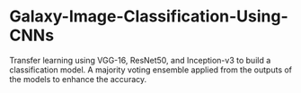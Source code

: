 # Galaxy-Image-Classification-Using-CNNs
Transfer learning using VGG-16, ResNet50, and Inception-v3 to build a classification model. A majority voting ensemble applied from the outputs of the models to enhance the accuracy.
